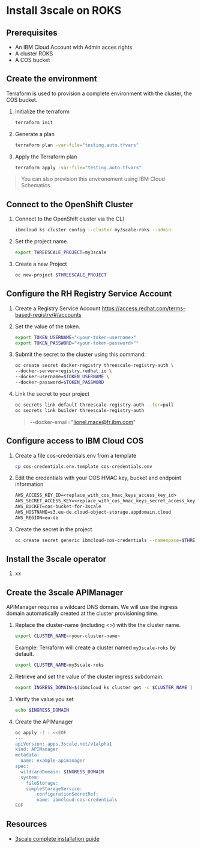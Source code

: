 # Install 3scale on ROKS

## Prerequisites

* An IBM Cloud Account with Admin acces rights
* A cluster ROKS
* A COS bucket

## Create the environment

Terraform is used to provision a complete environment with the cluster, the COS bucket.

1. Initialize the terraform

    ```sh
    terraform init
    ```

1. Generate a plan

    ```sh
    terraform plan -var-file="testing.auto.tfvars"
    ```

1. Apply the Terraform plan

    ```sh
    terraform apply -var-file="testing.auto.tfvars"
    ```

> You can also provision this environement using IBM Cloud Schematics.

## Connect to the OpenShift Cluster

1. Connect to the OpenShift cluster via the CLI

    ```sh
    ibmcloud ks cluster config --cluster my3scale-roks --admin
    ```

1. Set the project name.

    ```sh
    export THREESCALE_PROJECT=my3scale
    ```

1. Create a new Project

    ```sh
    oc new-project $THREESCALE_PROJECT
    ```

## Configure the RH Registry Service Account

1. Create a Registry Service Account https://access.redhat.com/terms-based-registry/#/accounts

1. Set the value of the token.

    ```sh
    export TOKEN_USERNAME="<your-token-username>"
    export TOKEN_PASSWORD="<your-token-password>""
    ```

1. Submit the secret to the cluster using this command:

    ```sh
    oc create secret docker-registry threescale-registry-auth \
    --docker-server=registry.redhat.io \
    --docker-username=$TOKEN_USERNAME \
    --docker-password=$TOKEN_PASSWORD
    ```

1. Link the secret to your project

    ```sh
    oc secrets link default threescale-registry-auth --for=pull
    oc secrets link builder threescale-registry-auth
    ```

    > --docker-email="lionel.mace@fr.ibm.com"

## Configure access to IBM Cloud COS

1. Create a file cos-credentials.env from a template

    ```sh
    cp cos-credentials.env.template cos-credentials.env
    ```

1. Edit the credentials with your COS HMAC key, bucket and endpoint information

    ```txt
    AWS_ACCESS_KEY_ID=<replace_with_cos_hmac_keys_access_key_id>
    AWS_SECRET_ACCESS_KEY=<replace_with_cos_hmac_keys_secret_access_key>
    AWS_BUCKET=cos-bucket-for-3scale
    AWS_HOSTNAME=s3.eu-de.cloud-object-storage.appdomain.cloud
    AWS_REGION=eu-de
    ```

1. Create the secret in the project

    ```sh
    oc create secret generic ibmcloud-cos-credentials --namespace=$THREESCALE_PROJECT --from-env-file=cos-credentials.env
    ```

## Install the 3scale operator

1. xx

## Create the 3scale APIManager

APIManager requires a wildcard DNS domain. We will use the ingress domain automatically created at the cluster provisioning time.

1. Replace the cluster-name (including <>) with the the cluster name.

    ```sh
    export CLUSTER_NAME=<your-cluster-name>
    ```

    Example: Terraform will create a cluster named `my3scale-roks` by default.

    ```sh
    export CLUSTER_NAME=my3scale-roks
    ```

1. Retrieve and set the value of the cluster ingress subdomain.

    ```sh
    export INGRESS_DOMAIN=$(ibmcloud ks cluster get -c $CLUSTER_NAME | grep "Ingress Subdomain" | awk '{print tolower($3)}')
    ```

1. Verify the value you set

    ```sh
    echo $INGRESS_DOMAIN
    ```

1. Create the APIManager

    ```sh
    oc apply -f - <<EOF
    ---
    apiVersion: apps.3scale.net/v1alpha1
    kind: APIManager
    metadata:
      name: example-apimanager
    spec:
      wildcardDomain: $INGRESS_DOMAIN
      system:
        fileStorage:
        simpleStorageService:
            configurationSecretRef:
            name: ibmcloud-cos-credentials
    EOF
    ```

## Resources

* [3scale complete installation guide](https://access.redhat.com/documentation/en-us/red_hat_3scale_api_management/2.13/html/installing_3scale/index)
